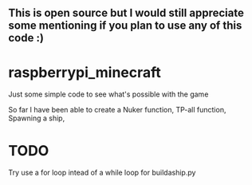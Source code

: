 ## This is open source but I would still appreciate some mentioning if you plan to use any of this code :)

# raspberrypi_minecraft
Just some simple code to see what's possible with the game

So far I have been able to create a 
Nuker function,
TP-all function, 
Spawning a ship,

# TODO

Try use a for loop intead of a while loop for buildaship.py
